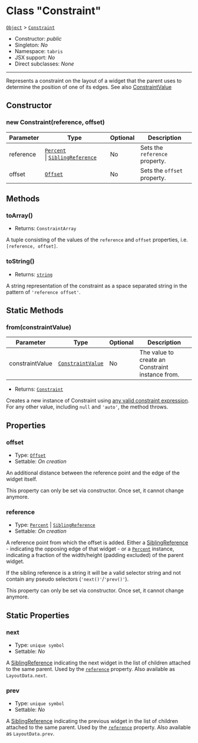 ---
---
# Class "Constraint"

<span style="white-space:nowrap;">[`Object`](https://developer.mozilla.org/en-US/docs/Web/JavaScript/Reference/Global_Objects/Object)</span> > <span style="white-space:nowrap;">[`Constraint`](Constraint.md)</span>

* Constructor: *public*
* Singleton: *No*
* Namespace: `tabris`
* JSX support: *No*
* Direct subclasses: *None*
--------
Represents a constraint on the layout of a widget that the parent uses to determine the position of one of its edges. See also [ConstraintValue](./types.md#ConstraintValue)


## Constructor

### new Constraint(reference, offset)

Parameter|Type|Optional|Description
-|-|-|-
reference | <span style="white-space:nowrap;">[`Percent`](Percent.md) \| [`SiblingReference`](../types.md#siblingreference)</span> | No | Sets the `reference` property.
offset | <span style="white-space:nowrap;">[`Offset`](../types.md#offset)</span> | No | Sets the `offset` property.

## Methods

### toArray()

* Returns: <span style="white-space:nowrap;">`ConstraintArray`</span>

A tuple consisting of the values of the `reference` and `offset` properties, i.e. `[reference, offset]`.

### toString()

* Returns: <span style="white-space:nowrap;">[`string`](https://developer.mozilla.org/en-US/docs/Web/JavaScript/Data_structures#String_type)</span>

A string representation of the constraint as a space separated string in the pattern of `'reference offset'`.

## Static Methods

### from(constraintValue)



Parameter|Type|Optional|Description
-|-|-|-
constraintValue | <span style="white-space:nowrap;">[`ConstraintValue`](../types.md#constraintvalue)</span> | No | The value to create an Constraint instance from.
* Returns: <span style="white-space:nowrap;">[`Constraint`](Constraint.md)</span>

Creates a new instance of Constraint using [any valid constraint expression](./types.md#ConstraintValue). For any other value, including `null` and `'auto'`, the method throws.


## Properties

### offset


* Type: <span style="white-space:nowrap;">[`Offset`](../types.md#offset)</span>
* Settable: *On creation*



An additional distance between the reference point and the edge of the widget itself.

This property can only be set via constructor. Once set, it cannot change anymore.

### reference


* Type: <span style="white-space:nowrap;">[`Percent`](Percent.md) \| [`SiblingReference`](../types.md#siblingreference)</span>
* Settable: *On creation*



A reference point from which the offset is added. Either a [SiblingReference](./types.md#SiblingReference) - indicating the opposing edge of that widget - or a [`Percent`](./types.md#Percent) instance, indicating a fraction of the width/height (padding excluded) of the parent widget.

If the sibling reference is a string it will be a valid selector string and not contain any pseudo selectors   (`'next()'`/`'prev()'`).

This property can only be set via constructor. Once set, it cannot change anymore.

## Static Properties

### next


* Type: <span style="white-space:nowrap;">`unique symbol`</span>
* Settable: *No*



A [SiblingReference](./types.md#SiblingReference) indicating the next widget in the list of children attached to the same parent. Used by the [`reference`](#reference) property. Also available as `LayoutData.next`.

### prev


* Type: <span style="white-space:nowrap;">`unique symbol`</span>
* Settable: *No*



A [SiblingReference](./types.md#SiblingReference) indicating the previous widget in the list of children attached to the same parent. Used by the [`reference`](#reference) property. Also available as `LayoutData.prev`.


